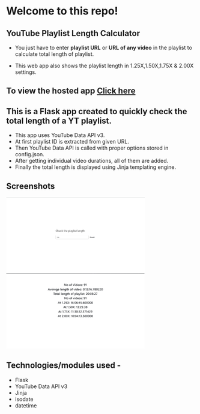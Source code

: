 # Welcome to this repo!

## YouTube Playlist Length Calculator

- You just have to enter **playlist URL** or **URL of any video** in the playlist to calculate total length of playlist.

- This web app also shows the  playlist length in 1.25X,1.50X,1.75X & 2.00X settings.    

## To view the hosted app <a href="https://yt-playlist-length.onrender.com/">Click here</a>

## This is a Flask app created to quickly check the total length of a YT playlist.
- This app uses YouTube Data API v3. 
- At first playlist ID is extracted from given URL.
- Then YouTube Data API is called with proper options stored in config.json.
- After getting individual video durations, all of them are added.
- Finally the total length is displayed using Jinja templating engine.

## Screenshots
<p float="left">
  <img src="https://github.com/omkarae/yt-playlist-length/blob/main/1.png" alt="UI" height=200px></img>
  <img src="https://github.com/omkarae/yt-playlist-length/blob/main/2.png" alt="Response" height=200px></img>
</p>


## Technologies/modules used - 
- Flask
- YouTube Data API v3
- Jinja
- isodate
- datetime
